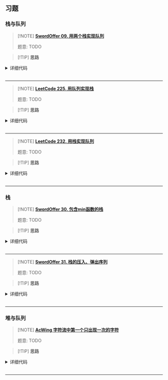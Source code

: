 ## 习题

### 栈与队列

> [!NOTE] **[SwordOffer 09. 用两个栈实现队列](https://leetcode.cn/problems/yong-liang-ge-zhan-shi-xian-dui-lie-lcof/)**
> 
> 题意: TODO

> [!TIP] **思路**
> 
> 

<details>
<summary>详细代码</summary>
<!-- tabs:start -->

##### **C++**

```cpp
class MyQueue {
public:
    stack<int> in, out;

    /** Initialize your data structure here. */
    MyQueue() {
    }
    
    /** Push element x to the back of queue. */
    void push(int x) {
        in.push(x);
    }
    
    /** Removes the element from in front of queue and returns that element. */
    int pop() {
        if (out.empty()) {
            while (in.size()) {
                out.push(in.top());
                in.pop();
            }
        }
        int t = out.top();
        out.pop();
        return t;
    }
    
    /** Get the front element. */
    int peek() {
        if (out.empty()) {
            while (in.size()) {
                out.push(in.top());
                in.pop();
            }
        }
        return out.top();
    }
    
    /** Returns whether the queue is empty. */
    bool empty() {
        return in.empty() && out.empty();
    }
};

/**
 * Your MyQueue object will be instantiated and called as such:
 * MyQueue obj = MyQueue();
 * obj.push(x);
 * int param_2 = obj.pop();
 * int param_3 = obj.peek();
 * bool param_4 = obj.empty();
 */
```

##### **Python**

```python
# 算法流程：1. self.A 是用来压入数据的，self.B 用来弹出数据
# 2. 在append 的时候，就直接压入 self.A 中
# 3. 在delete 队头元素时，首先先判断 self.B 中是否有元素，有的话，直接弹出就可以。如果没有的话，再去看self.A 中是否有元素，如果 self.A 中也没有元素的话，说明当前模拟的队列已经是空了，直接return -1；
# 4. 当self.A 还有元素时，把self.A 的元素全部 pop 到 self.B 中，返回 self.B 的top 元素即可

class CQueue:
    def __init__(self):
        self.A = []
        self.B = []

    def appendTail(self, value: int) -> None:
        self.A.append(value)

    def deleteHead(self) -> int:
        #先判断self.B是否有元素，有的话 直接弹出
        if self.B:return self.B.pop() 
        # B中没有元素，那就看A是不是有新加入的元素，没有的话 返回-1.
        if not self.A:return -1 
        # 有的话，再把A中元素全部压入到B中
        while self.A: 
            self.B.append(self.A.pop())
        return self.B.pop()
```

##### **Python 2**

```python
# 需要一个辅助栈；
# A栈负责入栈所有元素，辅助栈B就负责pop和peek
class MyQueue(object):

    def __init__(self):
        self.A = []
        self.B = []

    def push(self, x)：
        self.A.append(x)
        

    def pop(self):
        if self.B:return self.B.pop()
        while self.A:
            self.B.append(self.A.pop())
        return self.B.pop()

    def peek(self):
        if self.B:return self.B[-1]
        while self.A:
            self.B.append(self.A.pop())
        return self.B[-1]

    def empty(self):
        return not self.A and not self.B
```

<!-- tabs:end -->
</details>

<br>

* * *

> [!NOTE] **[LeetCode 225. 用队列实现栈](https://leetcode.cn/problems/implement-stack-using-queues/)**
> 
> 题意: TODO

> [!TIP] **思路**
> 
> 

<details>
<summary>详细代码</summary>
<!-- tabs:start -->

##### **C++**

```cpp
class MyStack {
public:
    /** Initialize your data structure here. */

    queue<int> q, w;
    MyStack() {

    }

    /** Push element x onto stack. */
    void push(int x) {
        q.push(x);
    }

    /** Removes the element on top of the stack and returns that element. */
    int pop() {
        while (q.size() > 1) w.push(q.front()), q.pop();
        int t = q.front();
        q.pop();
        while (w.size()) q.push(w.front()), w.pop();
        return t;
    }

    /** Get the top element. */
    int top() {
        while (q.size() > 1) w.push(q.front()), q.pop();
        int t = q.front();
        q.pop();
        while (w.size()) q.push(w.front()), w.pop();
        q.push(t);
        return t;
    }

    /** Returns whether the stack is empty. */
    bool empty() {
        return q.empty();
    }
};

/**
 * Your MyStack object will be instantiated and called as such:
 * MyStack* obj = new MyStack();
 * obj->push(x);
 * int param_2 = obj->pop();
 * int param_3 = obj->top();
 * bool param_4 = obj->empty();
 */
```

##### **Python**

```python
class MyStack:

    def __init__(self):
        """
        Initialize your data structure here.
        """
        self.q=[]


    def push(self, x: int) -> None:
        """
        Push element x onto stack.
        """
        self.q.append(x)
        n=len(self.q)
        while n>1:
            self.q.append(self.q.pop(0))
            n-=1



    def pop(self) -> int:
        """
        Removes the element on top of the stack and returns that element.
        """
        return self.q.pop(0)


    def top(self) -> int:
        """
        Get the top element.
        """
        return self.q[0]


    def empty(self) -> bool:
        """
        Returns whether the stack is empty.
        """
        return not bool(self.q)



# Your MyStack object will be instantiated and called as such:
# obj = MyStack()
# obj.push(x)
# param_2 = obj.pop()
# param_3 = obj.top()
# param_4 = obj.empty()
```

<!-- tabs:end -->
</details>

<br>

* * *

> [!NOTE] **[LeetCode 232. 用栈实现队列](https://leetcode.cn/problems/implement-queue-using-stacks/)**
> 
> 题意: TODO

> [!TIP] **思路**
> 
> 

<details>
<summary>详细代码</summary>
<!-- tabs:start -->

##### **C++**

```cpp
class MyQueue {
    stack<int> in, out;
public:
    /** Initialize your data structure here. */
    MyQueue() {

    }
    
    /** Push element x to the back of queue. */
    void push(int x) {
        in.push(x);
    }
    
    /** Removes the element from in front of queue and returns that element. */
    int pop() {
        if(out.empty()) {
            int tot = in.size(), t;
            while(tot--) {
                t = in.top();
                out.push(t);
                in.pop();
            }
        }
        int t = out.top();
        out.pop();
        return t;
    }
    
    /** Get the front element. */
    int peek() {
        if(out.empty()) {
            int tot = in.size(), t;
            while(tot--) {
                t = in.top();
                out.push(t);
                in.pop();
            }
        }
        int t = out.top();
        //out.pop();
        return t;
    }
    
    /** Returns whether the queue is empty. */
    bool empty() {
        return in.empty() && out.empty();
    }
};

/**
 * Your MyQueue object will be instantiated and called as such:
 * MyQueue* obj = new MyQueue();
 * obj->push(x);
 * int param_2 = obj->pop();
 * int param_3 = obj->peek();
 * bool param_4 = obj->empty();
 */
```

##### **Python**

```python
class MyQueue:

    def __init__(self):
        self.A = []
        self.B = []


    def push(self, x: int) -> None:
        while self.B:
            self.A.append(self.B.pop())
        self.A.append(x)


    def pop(self) -> int:
        while self.A:
            self.B.append(self.A.pop())
        return self.B.pop()


    def peek(self) -> int:
        while self.A:
            self.B.append(self.A.pop())
        return self.B[-1]


    def empty(self) -> bool:
        return not self.A and not self.B
```

<!-- tabs:end -->
</details>

<br>

* * *

### 栈

> [!NOTE] **[SwordOffer 30. 包含min函数的栈](https://leetcode.cn/problems/bao-han-minhan-shu-de-zhan-lcof/)**
> 
> 题意: TODO

> [!TIP] **思路**
> 
> 

<details>
<summary>详细代码</summary>
<!-- tabs:start -->

##### **C++**

```cpp
class MinStack {
public:
    stack<int> st, mst;

    /** initialize your data structure here. */
    MinStack() {

    }
    
    void push(int x) {
        st.push(x);
        if (mst.empty() || mst.top() >= x)
            mst.push(x);
    }
    
    void pop() {
        if (st.top() == mst.top())
            mst.pop();
        st.pop();
    }
    
    int top() {
        return st.top();
    }
    
    int getMin() {
        return mst.top();
    }
};
```

##### **Python**

```python
# python3
# 借助一个辅助栈min-B 专门存储最小元素，栈顶存储的就是当前栈的最小元素。
# 压入栈的时候，需要判断B中的情况，如果B不存在 or B中栈顶元素大于当前元素，那么应该把当前元素压入栈中，否则就不压入到B中【这是由于栈具有先进后出性质，所以在当前元素被弹出之前，栈中一直存在一个数比该数小，所以当前元素一定不会被当作最小数输出】
# 在pop的时候， 需要判断A pop出去的元素是否等于min-B的栈顶元素，如果是的话，就需要把B 的栈顶元素弹出。

class MinStack(object):
    def __init__(self):
        self.A,self.B = [], []

    def push(self, x):
        self.A.append(x)
        if not self.B or self.B[-1] >= x:
            self.B.append(x)

    def pop(self) -> None:
        if not self.A:
            return -1
        x = self.A[-1]
        if x == self.B[-1]:
            self.B.pop()
        return self.A.pop()

    def top(self):
        if self.A:
            return self.A[-1]

    def getMin(self):
        return self.B[-1]
```

<!-- tabs:end -->
</details>

<br>

* * *

> [!NOTE] **[SwordOffer 31. 栈的压入、弹出序列](https://leetcode.cn/problems/zhan-de-ya-ru-dan-chu-xu-lie-lcof/)**
> 
> 题意: TODO

> [!TIP] **思路**
> 
> 

<details>
<summary>详细代码</summary>
<!-- tabs:start -->

##### **C++**

```cpp
class Solution {
public:
    bool validateStackSequences(vector<int>& pushed, vector<int>& popped) {
        int m = pushed.size(), n = popped.size();
        if (m != n) return false;
        int p = 0;
        stack<int> s;
        for (int i = 0; i < n; ++ i ) {
            s.push(pushed[i]);
            while (!s.empty() && s.top() == popped[p]) {
                s.pop();
                 ++ p;
            }
        }
        return p == n;
    }
};
```

##### **Python**

```python
# python3 

# 思路：相当于在比较两个字符串是否匹配；但是 对于A而言，当前字符不一定能和B马上匹配使用，可能后续才会用到，所以需要用到栈的结构
# 用一个辅助栈s，将入栈序列压入s, 压入后 栈顶元素 和 出栈序列做对比，如果相同 就把用过的元素都pop出去（对于s 是pop出去，对于出栈序列 是指针++1）

class Solution:
    def validateStackSequences(self, A: List[int], B: List[int]) -> bool:
        n, m = len(A), len(B)
        # 踩坑：特殊case
        if n != m:return False    
        # 踩坑：特殊case
        if not A and not B:return True   
        stack, k = [], 0
        for i in range(n):
            # 踩坑，需要先压入再判断，否则会存在最后一个元素在栈内 没有被比较pop出去
            stack.append(A[i])  
            while stack and stack[-1] == B[k]:
                stack.pop()
                k += 1
        return k == m
```

<!-- tabs:end -->
</details>

<br>

* * *

### 堆与队列

> [!NOTE] **[AcWing 字符流中第一个只出现一次的字符]()**
> 
> 题意: TODO

> [!TIP] **思路**
> 
> 

<details>
<summary>详细代码</summary>
<!-- tabs:start -->

##### **C++**

```cpp
// AcWing
class Solution{
public:
    unordered_map<char, int> hash;
    queue<char> q;

    //Insert one char from stringstream
    void insert(char ch){
        q.push(ch);
        if ( ++ hash[ch] > 1)
            while (q.size() && hash[q.front()] > 1)
                q.pop();
    }
    //return the first appearence once char in current stringstream
    char firstAppearingOnce(){
        return q.empty() ? '#' : q.front();
    }
};
```

##### **Python**

```python
# 如何把O(n*n)算法优化成O(N) : 双指针，单调队列（找工作面试时的优化方式）
# 首先看一下答案是不是单调的？从前往后走，找第一个没有被划掉的位置。（答案的位置是从前往后递增的，具备一定的单调性）
# 可以用双指针算法 进行优化。（具备单调性，才能用双指针算法）
# 在实现的时候，可以换一种实现方式，比如队列（队列本身就是个双指针）
# 判断队头元素出现的次数是否大于1，如果大于1了，就直接删除。

from collections import deque

class Solution:  
    def __init__(self):
        self.dic = {}
        self.q = deque()
        
    def firstAppearingOnce(self):
        if not self.q:return '#'
        return self.q[0]
        
    def insert(self, char):
        if char in self.dic:
            self.dic[char] += 1
            while self.q and self.dic[self.q[0]] > 1:
                self.q.popleft()
        else:
            self.dic[char] = 1
            self.q.append(char)
```

<!-- tabs:end -->
</details>

<br>

* * *
